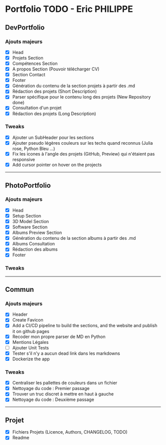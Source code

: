 # Portfolio TODO - Eric PHILIPPE

## DevPortfolio

### Ajouts majeurs

- [x] Head
- [x] Projets Section
- [x] Compétences Section
- [x] A propos Section (Pouvoir télécharger CV)
- [x] Section Contact
- [x] Footer
- [x] Génération du contenu de la section projets à partir des .md
- [x] Rédaction des projets (Short Description)
- [x] Parser spécifique pour le contenu long des projets (New Repository done)
- [x] Consultation d'un projet
- [x] Rédaction des projets (Long Description)

### Tweaks

- [x] Ajouter un SubHeader pour les sections
- [x] Ajouter pseudo légères couleurs sur les techs quand reconnus (Julia rose, Python Bleu ...)
- [x] Fix les icones à l'angle des projets (GitHub, Preview) qui n'étaient pas responsive
- [x] Add cursor pointer on hover on the projects

---

## PhotoPortfolio

### Ajouts majeurs

- [x] Head
- [x] Setup Section
- [x] 3D Model Section
- [x] Software Section
- [x] Albums Preview Section
- [x] Génération du contenu de la section albums à partir des .md
- [x] Albums Consultation
- [x] Rédaction des albums
- [x] Footer

### Tweaks

---

## Commun

### Ajouts majeurs

- [x] Header
- [x] Create Favicon
- [x] Add a CI/CD pipeline to build the sections, and the website and publish it on github pages
- [x] Recoder mon propre parser de MD en Python
- [x] Mentions Légales
- [ ] Ajouter Unit Tests
- [x] Tester s'il n'y a aucun dead link dans les markdowns
- [x] Dockerize the app

### Tweaks

- [x] Centraliser les pallettes de couleurs dans un fichier
- [x] Nettoyage du code : Premier passage
- [x] Trouver un truc discret à mettre en haut à gauche
- [x] Nettoyage du code : Deuxième passage

---

## Projet

- [x] Fichiers Projets (Licence, Authors, CHANGELOG, TODO)
- [x] Readme
